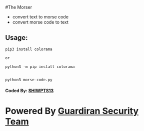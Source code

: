 #The Morser

* convert text to morse code
* convert morse code to text


## Usage:
	
	pip3 install colorama
	
	or
	
	python3 -m pip install colorama
	
	
	python3 morse-code.py
	
	
	
#### Coded By: [SHIWPTS13](https://guardiran.org/profile/30620-shiwpts13)
	
	
# Powered By [Guardiran Security Team](https://guardiran.org)

	
	

	





